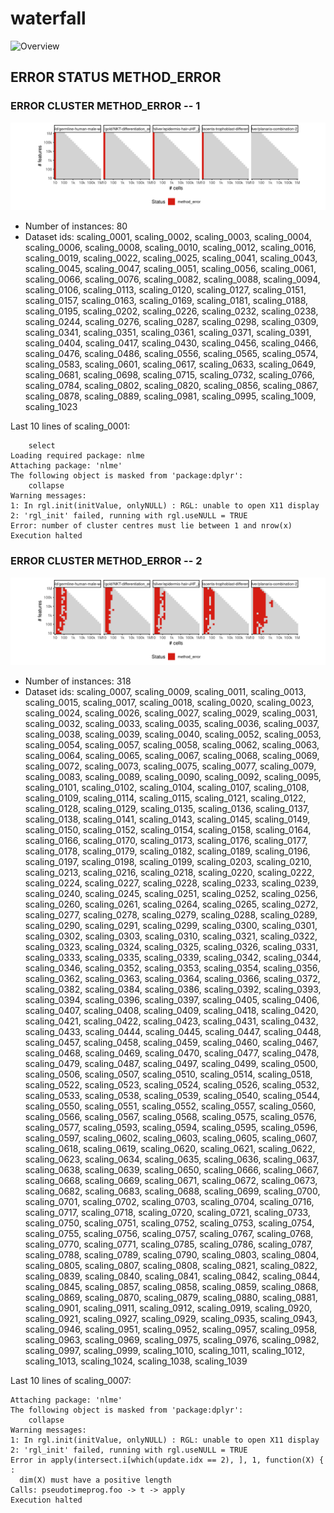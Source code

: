 # waterfall
![Overview](waterfall.svg)

## ERROR STATUS METHOD_ERROR

### ERROR CLUSTER METHOD_ERROR -- 1
![Cluster plot](error_class_plots/waterfall_method_error_1.png)

 * Number of instances: 80
 * Dataset ids: scaling_0001, scaling_0002, scaling_0003, scaling_0004, scaling_0006, scaling_0008, scaling_0010, scaling_0012, scaling_0016, scaling_0019, scaling_0022, scaling_0025, scaling_0041, scaling_0043, scaling_0045, scaling_0047, scaling_0051, scaling_0056, scaling_0061, scaling_0066, scaling_0076, scaling_0082, scaling_0088, scaling_0094, scaling_0106, scaling_0113, scaling_0120, scaling_0127, scaling_0151, scaling_0157, scaling_0163, scaling_0169, scaling_0181, scaling_0188, scaling_0195, scaling_0202, scaling_0226, scaling_0232, scaling_0238, scaling_0244, scaling_0276, scaling_0287, scaling_0298, scaling_0309, scaling_0341, scaling_0351, scaling_0361, scaling_0371, scaling_0391, scaling_0404, scaling_0417, scaling_0430, scaling_0456, scaling_0466, scaling_0476, scaling_0486, scaling_0556, scaling_0565, scaling_0574, scaling_0583, scaling_0601, scaling_0617, scaling_0633, scaling_0649, scaling_0681, scaling_0698, scaling_0715, scaling_0732, scaling_0766, scaling_0784, scaling_0802, scaling_0820, scaling_0856, scaling_0867, scaling_0878, scaling_0889, scaling_0981, scaling_0995, scaling_1009, scaling_1023

Last 10 lines of scaling_0001:
```
    select
Loading required package: nlme
Attaching package: 'nlme'
The following object is masked from 'package:dplyr':
    collapse
Warning messages:
1: In rgl.init(initValue, onlyNULL) : RGL: unable to open X11 display
2: 'rgl_init' failed, running with rgl.useNULL = TRUE 
Error: number of cluster centres must lie between 1 and nrow(x)
Execution halted
```

### ERROR CLUSTER METHOD_ERROR -- 2
![Cluster plot](error_class_plots/waterfall_method_error_2.png)

 * Number of instances: 318
 * Dataset ids: scaling_0007, scaling_0009, scaling_0011, scaling_0013, scaling_0015, scaling_0017, scaling_0018, scaling_0020, scaling_0023, scaling_0024, scaling_0026, scaling_0027, scaling_0029, scaling_0031, scaling_0032, scaling_0033, scaling_0035, scaling_0036, scaling_0037, scaling_0038, scaling_0039, scaling_0040, scaling_0052, scaling_0053, scaling_0054, scaling_0057, scaling_0058, scaling_0062, scaling_0063, scaling_0064, scaling_0065, scaling_0067, scaling_0068, scaling_0069, scaling_0072, scaling_0073, scaling_0075, scaling_0077, scaling_0079, scaling_0083, scaling_0089, scaling_0090, scaling_0092, scaling_0095, scaling_0101, scaling_0102, scaling_0104, scaling_0107, scaling_0108, scaling_0109, scaling_0114, scaling_0115, scaling_0121, scaling_0122, scaling_0128, scaling_0129, scaling_0135, scaling_0136, scaling_0137, scaling_0138, scaling_0141, scaling_0143, scaling_0145, scaling_0149, scaling_0150, scaling_0152, scaling_0154, scaling_0158, scaling_0164, scaling_0166, scaling_0170, scaling_0173, scaling_0176, scaling_0177, scaling_0178, scaling_0179, scaling_0182, scaling_0189, scaling_0196, scaling_0197, scaling_0198, scaling_0199, scaling_0203, scaling_0210, scaling_0213, scaling_0216, scaling_0218, scaling_0220, scaling_0222, scaling_0224, scaling_0227, scaling_0228, scaling_0233, scaling_0239, scaling_0240, scaling_0245, scaling_0251, scaling_0252, scaling_0256, scaling_0260, scaling_0261, scaling_0264, scaling_0265, scaling_0272, scaling_0277, scaling_0278, scaling_0279, scaling_0288, scaling_0289, scaling_0290, scaling_0291, scaling_0299, scaling_0300, scaling_0301, scaling_0302, scaling_0303, scaling_0310, scaling_0321, scaling_0322, scaling_0323, scaling_0324, scaling_0325, scaling_0326, scaling_0331, scaling_0333, scaling_0335, scaling_0339, scaling_0342, scaling_0344, scaling_0346, scaling_0352, scaling_0353, scaling_0354, scaling_0356, scaling_0362, scaling_0363, scaling_0364, scaling_0366, scaling_0372, scaling_0382, scaling_0384, scaling_0386, scaling_0392, scaling_0393, scaling_0394, scaling_0396, scaling_0397, scaling_0405, scaling_0406, scaling_0407, scaling_0408, scaling_0409, scaling_0418, scaling_0420, scaling_0421, scaling_0422, scaling_0423, scaling_0431, scaling_0432, scaling_0433, scaling_0444, scaling_0445, scaling_0447, scaling_0448, scaling_0457, scaling_0458, scaling_0459, scaling_0460, scaling_0467, scaling_0468, scaling_0469, scaling_0470, scaling_0477, scaling_0478, scaling_0479, scaling_0487, scaling_0497, scaling_0499, scaling_0500, scaling_0506, scaling_0507, scaling_0510, scaling_0514, scaling_0518, scaling_0522, scaling_0523, scaling_0524, scaling_0526, scaling_0532, scaling_0533, scaling_0538, scaling_0539, scaling_0540, scaling_0544, scaling_0550, scaling_0551, scaling_0552, scaling_0557, scaling_0560, scaling_0566, scaling_0567, scaling_0568, scaling_0575, scaling_0576, scaling_0577, scaling_0593, scaling_0594, scaling_0595, scaling_0596, scaling_0597, scaling_0602, scaling_0603, scaling_0605, scaling_0607, scaling_0618, scaling_0619, scaling_0620, scaling_0621, scaling_0622, scaling_0623, scaling_0634, scaling_0635, scaling_0636, scaling_0637, scaling_0638, scaling_0639, scaling_0650, scaling_0666, scaling_0667, scaling_0668, scaling_0669, scaling_0671, scaling_0672, scaling_0673, scaling_0682, scaling_0683, scaling_0688, scaling_0699, scaling_0700, scaling_0701, scaling_0702, scaling_0703, scaling_0704, scaling_0716, scaling_0717, scaling_0718, scaling_0720, scaling_0721, scaling_0733, scaling_0750, scaling_0751, scaling_0752, scaling_0753, scaling_0754, scaling_0755, scaling_0756, scaling_0757, scaling_0767, scaling_0768, scaling_0770, scaling_0771, scaling_0785, scaling_0786, scaling_0787, scaling_0788, scaling_0789, scaling_0790, scaling_0803, scaling_0804, scaling_0805, scaling_0807, scaling_0808, scaling_0821, scaling_0822, scaling_0839, scaling_0840, scaling_0841, scaling_0842, scaling_0844, scaling_0845, scaling_0857, scaling_0858, scaling_0859, scaling_0868, scaling_0869, scaling_0870, scaling_0879, scaling_0880, scaling_0881, scaling_0901, scaling_0911, scaling_0912, scaling_0919, scaling_0920, scaling_0921, scaling_0927, scaling_0929, scaling_0935, scaling_0943, scaling_0946, scaling_0951, scaling_0952, scaling_0957, scaling_0958, scaling_0963, scaling_0969, scaling_0975, scaling_0976, scaling_0982, scaling_0997, scaling_0999, scaling_1010, scaling_1011, scaling_1012, scaling_1013, scaling_1024, scaling_1038, scaling_1039

Last 10 lines of scaling_0007:
```
Attaching package: 'nlme'
The following object is masked from 'package:dplyr':
    collapse
Warning messages:
1: In rgl.init(initValue, onlyNULL) : RGL: unable to open X11 display
2: 'rgl_init' failed, running with rgl.useNULL = TRUE 
Error in apply(intersect.i[which(update.idx == 2), ], 1, function(X) { : 
  dim(X) must have a positive length
Calls: pseudotimeprog.foo -> t -> apply
Execution halted
```


